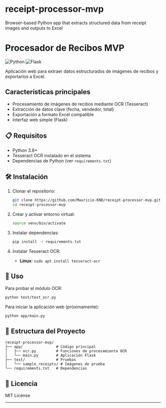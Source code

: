 # receipt-processor-mvp
Browser-based Python app that extracts structured data from receipt images and outputs to Excel
# Procesador de Recibos MVP

![Python](https://img.shields.io/badge/python-3.8+-blue.svg)
![Flask](https://img.shields.io/badge/flask-3.1.1-green.svg)

Aplicación web para extraer datos estructurados de imágenes de recibos y exportarlos a Excel.

## Características principales
- Procesamiento de imágenes de recibos mediante OCR (Tesseract)
- Extracción de datos clave (fecha, vendedor, total)
- Exportación a formato Excel compatible
- Interfaz web simple (Flask)

## 📋 Requisitos

- Python 3.8+
- Tesseract OCR instalado en el sistema
- Dependencias de Python (ver `requirements.txt`)

## 🛠️ Instalación

1. Clonar el repositorio:
   ```bash
   git clone https://github.com/Mauricio-KND/receipt-processor-mvp.git
   cd receipt-processor-mvp
   ```

2. Crear y activar entorno virtual:
   ```bash
   source venv/bin/activate
   ```

3. Instalar dependencias:
   ```bash
   pip install -r requirements.txt
   ```

4. Instalar Tesseract OCR:
   - **Linux**: `sudo apt install tesseract-ocr`

## 🚀 Uso

Para probar el módulo OCR:
```bash
python test/test_ocr.py
```

Para iniciar la aplicación web (próximamente):
```bash
python app/main.py
```

## 📝 Estructura del Proyecto
```
receipt-processor-mvp/
├── app/               # Código principal
│   ├── ocr.py         # Funciones de procesamiento OCR
│   └── main.py        # Aplicación Flask
├── test/              # Pruebas
│   └── sample_receipts/ # Imágenes de prueba
└── requirements.txt   # Dependencias
```

## 📄 Licencia
MIT License

---

